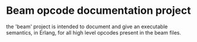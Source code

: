 Beam opcode documentation project
=================================

the 'beam' project is intended to document and give an 
executable semantics, in Erlang, for all high level opcodes
present in the beam files.
